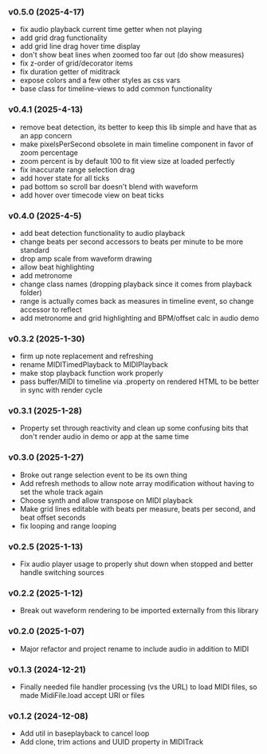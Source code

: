 ### v0.5.0 (2025-4-17)
- fix audio playback current time getter when not playing
- add grid drag functionality
- add grid line drag hover time display
- don't show beat lines when zoomed too far out (do show measures)
- fix z-order of grid/decorator items
- fix duration getter of miditrack
- expose colors and a few other styles as css vars
- base class for timeline-views to add common functionality

### v0.4.1 (2025-4-13)
- remove beat detection, its better to keep this lib simple and have that as an app concern
- make pixelsPerSecond obsolete in main timeline component in favor of zoom percentage
- zoom percent is by default 100 to fit view size at loaded perfectly
- fix inaccurate range selection drag
- add hover state for all ticks
- pad bottom so scroll bar doesn't blend with waveform
- add hover over timecode view on beat ticks

### v0.4.0 (2025-4-5)
- add beat detection functionality to audio playback
- change beats per second accessors to beats per minute to be more standard
- drop amp scale from waveform drawing
- allow beat highlighting
- add metronome
- change class names (dropping playback since it comes from playback folder)
- range is actually comes back as measures in timeline event, so change accessor to reflect
- add metronome and grid highlighting and BPM/offset calc in audio demo

### v0.3.2 (2025-1-30)
- firm up note replacement and refreshing
- rename MIDITimedPlayback to MIDIPlayback
- make stop playback function work properly
- pass buffer/MIDI to timeline via .property on rendered HTML to be better in sync with render cycle

### v0.3.1 (2025-1-28)
- Property set through reactivity and clean up some confusing bits that don't render audio in demo or app at the same time

### v0.3.0 (2025-1-27)
- Broke out range selection event to be its own thing
- Add refresh methods to allow note array modification without having to set the whole track again
- Choose synth and allow transpose on MIDI playback
- Make grid lines editable with beats per measure, beats per second, and beat offset seconds
- fix looping and range looping

### v0.2.5 (2025-1-13)
- Fix audio player usage to properly shut down when stopped and better handle switching sources

### v0.2.2 (2025-1-12)
- Break out waveform rendering to be imported externally from this library

### v0.2.0 (2025-1-07)
- Major refactor and project rename to include audio in addition to MIDI

### v0.1.3 (2024-12-21)
- Finally needed file handler processing (vs the URL) to load MIDI files, so made MidiFile.load accept URI or files

### v0.1.2 (2024-12-08)
- Add util in baseplayback to cancel loop
- Add clone, trim actions and UUID property in MIDITrack